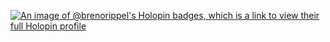 [![An image of @brenorippel's Holopin badges, which is a link to view their full Holopin profile](https://holopin.me/brenorippel)](https://holopin.io/@brenorippel)
